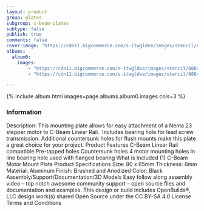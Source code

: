 ```yaml
---
layout: product
group: plates
subgroup: c-beam-plates
subtype: false
publish: true
comments: false
cover-image: "https://cdn11.bigcommerce.com/s-itwgldve/images/stencil/608x608/products/418/7023/end_mount_1__23391.1597066778.1280.1280__57725.1675310604.jpg?c=2"
albums:
  album0:
    images:
        - "https://cdn11.bigcommerce.com/s-itwgldve/images/stencil/608x608/products/418/7023/end_mount_1__23391.1597066778.1280.1280__57725.1675310604.jpg?c=2"
        - "https://cdn11.bigcommerce.com/s-itwgldve/images/stencil/608x608/products/418/7024/end_mount__65429.1597066782.1280.1280__51123.1675310604.png?c=2"

---
```


{% include album.html images=page.albums.album0.images cols=3 %}

### Information

Description:
 This mounting plate allows for easy attachment of a Nema 23 stepper motor to C-Beam Linear Rail.  Includes bearing hole for lead screw transmission. Additional countersunk holes for flush mounts make this plate a great choice for your project. Product Features  C-Beam Linear Rail compatible Pre-tapped holes Countersunk holes 4 motor mounting holes In line bearing hole used with flanged bearing What is Included  (1) C-Beam Motor Mount Plate Product Specifications  Size: 80 x 65mm Thickness: 6mm Material: Aluminum Finish: Brushed and Anodized Color: Black  Assembly/Support/Documentation/3D Models Easy follow along assembly video – top notch awesome community support – open source files and documentation and examples. This design or build includes OpenBuilds®, LLC design work(s) shared Open Source under the CC BY-SA 4.0 License Terms and Conditions  

